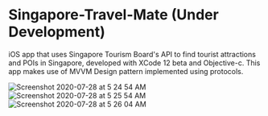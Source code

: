 # Singapore-Travel-Mate  (Under Development)

iOS app that uses Singapore Tourism Board's API to find tourist attractions and POIs in Singapore, developed with XCode 12 beta and Objective-c. This app makes use of MVVM Design pattern implemented using protocols. 


![Screenshot 2020-07-28 at 5 24 54 AM](https://user-images.githubusercontent.com/28370962/88594025-13d94f00-d093-11ea-86bd-33a6b3aaacf3.png)
![Screenshot 2020-07-28 at 5 25 54 AM](https://user-images.githubusercontent.com/28370962/88594060-205da780-d093-11ea-8827-a4737757b630.png)
![Screenshot 2020-07-28 at 5 26 04 AM](https://user-images.githubusercontent.com/28370962/88594083-2b183c80-d093-11ea-853e-c519121d4719.png)
